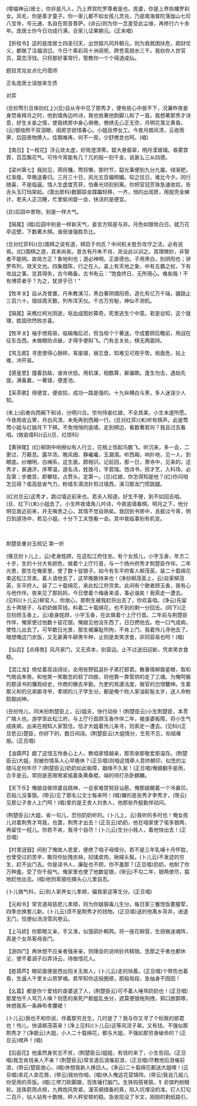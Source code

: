 <!-- { "loadSidebar": true } -->
(增福神云)居士，你非是凡人，乃上界宾陀罗尊者是也。庞婆，你是上界执幡罗刹女。凤毛，你是善才童子。你一家儿都不如女孩儿灵兆，乃是南海普陀落伽山七珍八宝寺，号元通，名自在观音菩萨。(诗云)则为你一念差受此尘缘，再修行六十余年。庞居士你今日功成行满，合家儿证果朝元。(正末唱)

【折桂令】这的是庞居士四圣归天，出世超凡同共朝元。则为我救困扶危，疏财仗义，都做了注福消愆。今日个乘彩凤十洲阆苑，跨苍鸾弱水三千。我劝你人世官员，莫恋浮钱。只将那好事常行，管教你一个个得道成仙。

题目灵兆女点化丹霞师

正名庞居士误放来生债
　

对弈

(旦扮莺引旦俫扮红上)(旦)自从寺中见了那秀才，便有些心中放不下，况兼昨夜妾身焚香拜月之时，他到墙角边吟诗，我也依著他韵脚儿和了一首。我想著那秀才诗意，好生关妾之情，使我绣房中身心俱倦。倦绣无心正无奈，月明花落又黄昏。(云)银烛照干双泪眼，闺房空锁惜春心。小姐且停女工。今夜月朗风清，云收雨霁，后园景物撩人。佳期难再，何不一观，少舒倦怠也呵。(唱)

【南吕】【一枝花】浮云敛太虚，好雨澄清霁。碧大悬翡翠，明月漾玻璃。昏雾霏霏，百蕊飘花气。可怜今宵能有几？兀的般一刻千金，说甚么三从四德。

【梁州第七】我则见，燕将慵，莺将懒，那时节，韶光事便到九分九厘。绿渐肥，红渐瘦，早晚送春归。三月三十日，风光五百偏明媚。较之往日，难比今夕。同行随喜，不是临逼。惜人生虚度芳菲，怕春光顷刻别离。你把官冠芳珠急速收拾，告舌头玉玎珰架起。(潜出房科)数脚踪金蹀蹁轻移，一齐，悄的出闺房，用脱壳金蝉计。老夫人正沉睡，忙里偷闲耍一会，快活的是便宜。

(旦)后园中景物，别是一样大气。

【隔尾】(唱)后园中别是一样新天气，妾言方知是与非。月色如银牲白日。就万花亭这壁，下数著大棋。谁弱谁强胜负比。

(旦对红弈科)(旦)围棋之说有道，棋启于何氏？中间机关胜负攻守之法，必有说焉。(红)围棋之道，其来尚矣。昔古有丹朱不肖，尧设此以训之。其理微妙，非智者不能明。故局方正？象地利也；道必神明，正直德也。子用黑白，别阴阳也；骈罗布列，效天文也。四象既陈，行之在人。盖上有天地之象，中有五霸之权，下有攻战之事。览其得失，古今略备。古书有云："饱食终日，无所用心。难矣哉！不有博弈者乎？为之，犹贤乎已！"

【牧羊关】自从尧曾置，丹朱教演习，黑白著阴偶阳奇。造化有亿万千端，疆路止三百六十。错综周天数，列布浑天仪。千古万穷秘，神仙不测机。

【隔尾】采樵烂柯光阴逝，呕血成图妙算奇。死里逃生个中意。若是谂知，这个就理，胜固欣然败亦喜。

【牧羊关】袖手傍观易，临输悔后迟，但当局个个著迷。守成要顾后瞻前，用战在征东击西。未做眼防点破，才得手便斜飞。门有总关处，棋无两面持。

【骂玉郎】寻思使得心肠碎，宵废寝，昼忘食，知难见可观乎势。局面危，拈上难，冲开易。

【感皇恩】撞着劲敌，谁肯伏低。用机谋，相数算，厮骗欺。逢生勿击，遇劫先提。满备赢，一著错，便差池。

【采茶歌】得便宜，便收拾，成功一路是强的。十九纵横白与黑，多人迷误少人知。

(末上)前者向西厢下和诗，分明兴合。奈何侍妾红娘，不全其美，小生未遂所愿。今夜雨收云霁，月白风清，未免再到西厢一行。(旦对红弈)(末)听有棋声。此是莺莺小姐与红娘月下下棋。不免悄悄的逾墙，走到棋边，看数著若何？我且过去看咱。(做逾墙科)(云)(旦、红惊科)

【黄钟尾】(红)柳阴中响擦似有人行立，花梢上惊起鸟数飞。听沉来，多一会，二更过，万籁息。露华浓。晚风细、静巉巉，玉漏滴。听西厢，响扑地，见一人，到眼底。纱帽明，白襕系，这生面，颇相识。记前回，那一日，萧寺中，见来的。这秀才，甚通济，序寒温，道名讳，姓挽弓，字君瑞。饱诗书，担才艺，入科场，必及第；步蟾宫，即攀桂，占赘头，定第一。(旦)红娘，你怎得知是他？(红)你问咱怎见得？偌高低省气力，粉墙东滴流扑剪过墙西，演习那龙门惯跳腿。

(红对旦云)这秀才，跳过墙近前来也。若夫人知道，好生不便，到不如回去咱。(旦、红下)(末)小姐去了。小生昨夜墙角儿吟诗，今夜逾墙看棋。明月之下，他分明见我近前来，并无嗔责之心，其情不觉自熟矣。我回到书房中，且捱过今宵，明日到道场中，若见小姐，十分下工夫饱看一会。其中我临事别有机变。

　
　

荆楚臣重对玉梳记
第一折

(搽旦扮卜儿上，云)老身姓顾，在这松江府住坐。有个女孩儿，小字玉香，年方二十岁，生的十分大有颜色，做着个上厅行首，与一个扬州府秀才荆楚臣作伴。二年光景，那生在俺家里，使了数十锭银子。如今有东平府客人柳茂英，装二十载绵花束这松江货卖。着人请他去了，这早晚敢待来也！(净扮柳茂英上，云)自家柳茂英，东平府人。装了二十载绵花，来此松江府货卖。此间有个歌者顾玉香，我有心与他作伴。夜来见了那妈妈，今日使着个梅香来请，事必谐矣！我索走一遭去。(见科)(卜儿云)柳官人，你放心，那荆生被我赶将出去了，你欢喜咱。(净云)先留五十两银子，与奶奶做茶钱。料着二十载绵花，也不到的剩一分回去。(同下)(正旦扮顾玉香上，云)妾身姓顾，小宇玉香，在此做着个上厅行首。二年前与荆楚臣作伴，俺家使过他数十锭花银。俺娘见他没东西了，日日撚他去。他一口气成病，使性儿出去了。可早数日光景，那生被廉耻所拘，不肯上门，我着怜儿寻他去了。暗想俺这门衣饭，又无甚黄牛耕黑牛种，止则是卖笑求食，非同容易也呵！(唱)

【仙吕】【点绛唇】风月家门，又无资本，别营运。止不过送旧迎新，凭卖笑衣食稳。

【混江龙】倚仗着高谈阔论，全用些野狐涎扑子弟打郎君。散春情柳眉星眼，取和气皓齿朱唇。和他笑一笑敢忽的软了四肢，将他靠一靠管烘的走了三魂。为俺呵搬的那读书的慵观经史，作商的懒去辛勤，为吏的焉遵法度，做官的岂惜簪绅。生着那义和的兄弟厮寻爷，孝顺的儿子学生分。都是俺个败人家油鬏髻太岁，送人命粉脸脑凶神。

(丑扮怜儿，同末扮荆楚臣上，云)姐夫，快行动些！(荆楚臣云)小生荆楚臣，本贯广陵人也。游学至此松江府，与上厅行首顾玉香作伴二年，被虔婆板障，将小生气成疾病，出来在相知人家暂住。恰才大姐着怜儿来寻，则索走一遭去。(见科)(正旦悲云)楚臣，你好下的，数日间阔。(荆楚臣云)大姐情分，生死不忘，衔结难报。(正旦唱)

【油葫芦】觑了这惜玉怜香心上人，教咱家情越亲，那劳承那敬爱那温存。(荆楚臣云)大姐，则被你情系人心早晚休？(正旦唱)则咱这情牵人意终朝印，似恁的尘随马足何年尽？(荆楚臣云)奶奶如此板障，姻缘不久矣！(正旦唱)俺娘翻手是雨，合手是云。常则是恶哏哏紧掿着条黄桑棍，端的待打杀卧麒麟。

【天下乐】俺娘自做师婆自跳神，一会家难禁努目讪筋，俺那娘飇着一个冷鼻凹，百般儿没事狠。(带云)见了那名公文士每来呵！(唱)嫌的是张秀才李秀才，(带云)见那公子舍人上门呵！(唱)爱的是王舍人刘舍人，他那些乔殷勤佯动问。

(荆楚臣云)大姐，省一句儿，恐怕奶奶听的。(卜儿上，云)我听的多时也！俺女孩儿对着荆秀才骂我，也罢，荆秀才出去！(正旦云)奶奶，他在咱家使了偌多银两，再留住一程儿。你若不肯，我寻个自尽！(卜儿云)生分小贱人，着他快出去！(正旦唱)

【村里迓鼓】间别了俺故人恩爱，便绝了咱子母情分。若不是三年乳哺十月怀耽，也曾受过的苦辛，敢将你扯拽衣袂，挝揉皮肉，揪撏头鬓。(卜儿云)不发迹的穷生，赶不出门去。你是读书人，廉耻也不顾，你不羞那？(正旦唱)奶奶，他耐了你万种羞，受了你千般气。俺家里也使了他数锭银，(带云)不勾二年，银两使尽，揾地赶他出去。(唱)他则索狼吃幞头心儿里自忍。

(卜儿做气科，云)别人家养女儿孝顺，偏我家这等生分。(正旦唱)

【元和令】常言道母慈悲儿孝顺，则为你娘狠毒儿生分。每日家三餐饱饭要腥荤，四季衣换套儿新。(卜儿云)须不是荆秀才的钱物。(正旦唱)送的他离乡背井，进退无门，恰便似汤浇雪风卷云。

【上马娇】你那眼又亲，手又准，似饿鹞扑鹌鹑。将一座花柳营，生扭做迷魂阵，真是个女吊客母丧门。

【游四门】再休想不应亲者强来亲，则理会的说响钞共精银。恁那之乎者也都休沦，使不着调子曰弄诗云，待做惜花人。

【胜葫芦】眼前面便是西出阳关无故人，(卜儿云)走的快着。(正旦唱)个带伤也着昏，生逼人千里关山劳梦魂。若早知你这般圈缋，那般局段，急抽身不囫囵！

【幺篇】都是你个爱钱的虔婆送了人，(荆楚臣云)可不着人唾骂奶奶也！(正旦唱)那里怕千人骂万人嗔？则愿的臭死尸骸蛆乱虫分，遮莫便狼拖狗拽，鸦口嵌鹊啄，休想我系一条麻布孝腰裙！

(卜儿云)我也不和你说，伴着那穷丑生，几时是了？我与你又寻了个标致的郎君也！怜儿，快请柳茂英来！(净上见科)(卜儿云)这等风流子弟。又有钱。不强似那荆秀才？(净跪云)大姐，小人二十载绵花，都与大姐，不强如那穷身破命的？(正旦云)噤声！(唱)

【后庭花】他虽然身贫志不贫，(荆楚臣云)姐姐，有钱的来了，小生告回。(正旦唱)我怎肯钱亲人不亲？(荆楚臣云)常言道后浪催前浪，(正旦唱)尽教他后浪催前浪，(带云)楚臣放心，(唱)休想我新人换旧人。(净云)二十载绵花都送大姐哩！(正旦唱)卖花人卖花唇，(带云)我劝你咱，(唱)休入俺这花营锦阵。(带云)我说几般儿你受用的茶饭。(唱)三停刀砍脚跟，百炼锤打脑门。生铁钩搭脊筋，钅俞镔杓剜眼轮。连珠箭雨点频，九稍炮风势紧。漫天纲措备的真，陷入坑埋没的准。钉人钉勾二百斤，钻人钻有十数根，秤人秤安顿的稳。急收拾没了半文，刚刚的剩纸路引。

